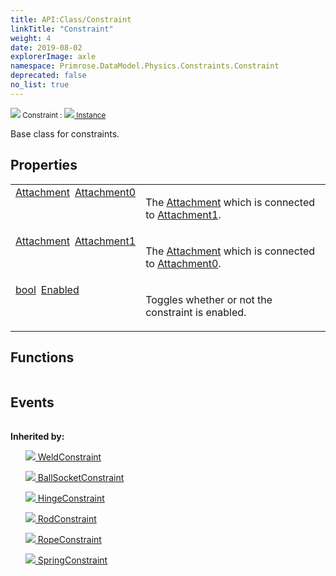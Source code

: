 ```yaml
---
title: API:Class/Constraint
linkTitle: "Constraint"
weight: 4
date: 2019-08-02
explorerImage: axle
namespace: Primrose.DataModel.Physics.Constraints.Constraint
deprecated: false
no_list: true
---
```

<small class="inheritance">
<span class="" href="/docs/api-reference/Class/Constraint"><img src="/icons/silk/axle.png"/>&nbsp;Constraint</span>&nbsp;:&nbsp;<a class="" href="/docs/api-reference/Class/Instance"><img src="/icons/silk/default.png"/>&nbsp;Instance</a></small>
<p class="summary">

Base class for constraints.

</p>
 
## Properties
 
<table class="studiohide">
<tbody>
<tr class="function-row ">
<td style="vertical-align:top;white-space:normal;">
<div>
<a class="type" href="/docs/api-reference/Class/Attachment">Attachment</a><span class="method-body" style="text-indent: -2em; padding-left: 0.5em"><a class="name" href="Attachment0">Attachment0</a></span></td>
<td style="vertical-align:top;white-space:normal;">
<p>
The <a href="/docs/api-reference/Class/Attachment/" >Attachment</a> which is connected to <a href="/docs/api-reference/Class/Constraint/Attachment1" >Attachment1</a>.
</p></td>
</tr>

<tr class="function-row ">
<td style="vertical-align:top;white-space:normal;">
<div>
<a class="type" href="/docs/api-reference/Class/Attachment">Attachment</a><span class="method-body" style="text-indent: -2em; padding-left: 0.5em"><a class="name" href="Attachment1">Attachment1</a></span></td>
<td style="vertical-align:top;white-space:normal;">
<p>
The <a href="/docs/api-reference/Class/Attachment/" >Attachment</a> which is connected to <a href="/docs/api-reference/Class/Constraint/Attachment0" >Attachment0</a>.
</p></td>
</tr>

<tr class="function-row ">
<td style="vertical-align:top;white-space:normal;">
<div>
<a class="type" href="/docs/api-reference/System/Primitives#boolean">bool</a><span class="method-body" style="text-indent: -2em; padding-left: 0.5em"><a class="name" href="Enabled">Enabled</a></span></td>
<td style="vertical-align:top;white-space:normal;">
<p>
Toggles whether or not the constraint is enabled.
</p></td>
</tr>

</tbody>
</table>
 
## Functions
 
<table class="studiohide">
<tbody>
</tbody>
</table>
 
## Events
 
<table class="studiohide">
<tbody>
</tbody>
</table>
<b>
Inherited by:</b>
<div class="inheritors">
<ul class="root">
<a class="" href="/docs/api-reference/Class/WeldConstraint"><img src="/icons/silk/link.png"/>&nbsp;WeldConstraint</a>
<ul class="nested">
</ul>
<a class="" href="/docs/api-reference/Class/BallSocketConstraint"><img src="/icons/silk/axle.png"/>&nbsp;BallSocketConstraint</a>
<ul class="nested">
</ul>
<a class="" href="/docs/api-reference/Class/HingeConstraint"><img src="/icons/silk/axle.png"/>&nbsp;HingeConstraint</a>
<ul class="nested">
</ul>
<a class="" href="/docs/api-reference/Class/RodConstraint"><img src="/icons/silk/axle.png"/>&nbsp;RodConstraint</a>
<ul class="nested">
</ul>
<a class="" href="/docs/api-reference/Class/RopeConstraint"><img src="/icons/silk/axle.png"/>&nbsp;RopeConstraint</a>
<ul class="nested">
</ul>
<a class="" href="/docs/api-reference/Class/SpringConstraint"><img src="/icons/silk/axle.png"/>&nbsp;SpringConstraint</a>
<ul class="nested">
</ul>
</ul>
</div>
